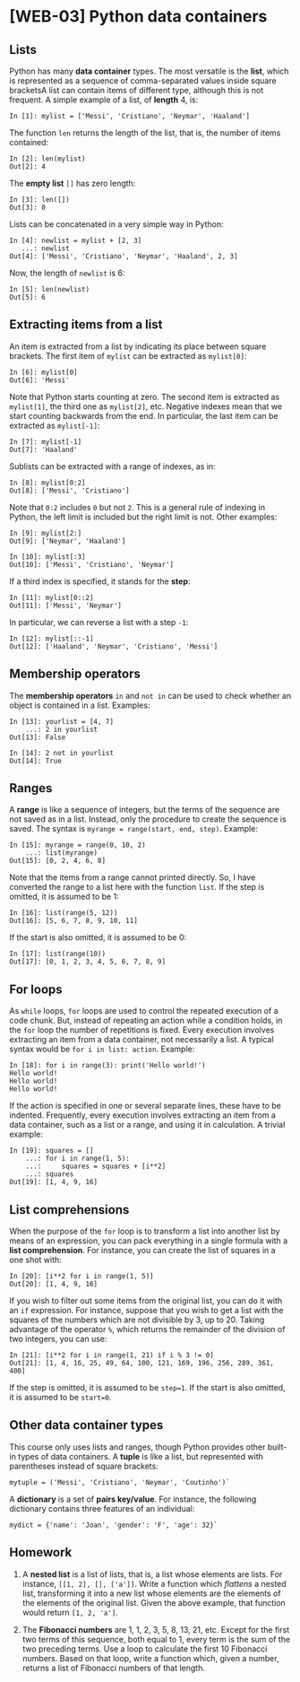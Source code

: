 # [WEB-03] Python data containers

## Lists

Python has many **data container** types. The most versatile is the **list**, which is represented as a sequence of comma-separated values inside square bracketsA list can contain items of different type, although this is not frequent. A simple example of a list, of **length** 4, is:

```
In [1]: mylist = ['Messi', 'Cristiano', 'Neymar', 'Haaland']
```

The function `len` returns the length of the list, that is, the number of items contained:

```
In [2]: len(mylist)
Out[2]: 4
```

The **empty list** `[]` has zero length:

```
In [3]: len([])
Out[3]: 0
```

Lists can be concatenated in a very simple way in Python:

```
In [4]: newlist = mylist + [2, 3]
   ...: newlist
Out[4]: ['Messi', 'Cristiano', 'Neymar', 'Haaland', 2, 3]
```

Now, the length of `newlist` is 6:

```
In [5]: len(newlist)
Out[5]: 6
```

## Extracting items from a list

An item is extracted from a list by indicating its place between square brackets. The first item of `mylist` can be extracted as `mylist[0]`:

```
In [6]: mylist[0]
Out[6]: 'Messi'
```

Note that Python starts counting at zero. The second item is extracted as `mylist[1]`, the third one as `mylist[2]`, etc. Negative indexes mean that we start counting backwards from the end. In particular, the last item can be extracted as `mylist[-1]`:

```
In [7]: mylist[-1]
Out[7]: 'Haaland'
```

Sublists can be extracted with a range of indexes, as in:

```
In [8]: mylist[0:2]
Out[8]: ['Messi', 'Cristiano']
```

Note that `0:2` includes `0` but not `2`. This is a general rule of indexing in Python, the left limit is included but the right limit is not. Other examples:

```
In [9]: mylist[2:]
Out[9]: ['Neymar', 'Haaland']
```

```
In [10]: mylist[:3]
Out[10]: ['Messi', 'Cristiano', 'Neymar']
```

If a third index is specified, it stands for the **step**:

```
In [11]: mylist[0::2]
Out[11]: ['Messi', 'Neymar']
```

In particular, we can reverse a list with a step `-1`:

```
In [12]: mylist[::-1]
Out[12]: ['Haaland', 'Neymar', 'Cristiano', 'Messi']
```

## Membership operators

The **membership operators** `in` and `not in` can be used to check whether an object is contained in a list. Examples:

```
In [13]: yourlist = [4, 7]
    ...: 2 in yourlist
Out[13]: False
```

```
In [14]: 2 not in yourlist
Out[14]: True
```

## Ranges

A **range** is like a sequence of integers, but the terms of the sequence are not saved as in a list. Instead, only the procedure to create the sequence is saved. The syntax is `myrange = range(start, end, step)`. Example:

```
In [15]: myrange = range(0, 10, 2)
    ...: list(myrange)
Out[15]: [0, 2, 4, 6, 8]
```

Note that the items from a range cannot printed directly. So, I have converted the range to a list here with the function `list`. If the step is omitted, it is assumed to be 1:

```
In [16]: list(range(5, 12))
Out[16]: [5, 6, 7, 8, 9, 10, 11]
```

If the start is also omitted, it is assumed to be 0:

```
In [17]: list(range(10))
Out[17]: [0, 1, 2, 3, 4, 5, 6, 7, 8, 9]
```

## For loops

As `while` loops, `for` loops are used to control the repeated execution of a code chunk. But, instead of repeating an action while a condition holds, in the `for` loop the number of repetitions is fixed. Every execution involves extracting an item from a data container, not necessarily a list. A typical syntax would be `for i in list: action`. Example:

```
In [18]: for i in range(3): print('Hello world!')
Hello world!
Hello world!
Hello world!
```

If the action is specified in one or several separate lines, these have to be indented. Frequently, every execution involves extracting an item from a data container, such as a list or a range, and using it in calculation. A trivial example:

```
In [19]: squares = []
    ...: for i in range(1, 5):
    ...:     squares = squares + [i**2]
    ...: squares
Out[19]: [1, 4, 9, 16]
```

## List comprehensions

When the purpose of the `for` loop is to transform a list into another list by means of an expression, you can pack everything in a single formula with a **list comprehension**. For instance, you can create the list of squares in a one shot with:

```{r eval=FALSE}
In [20]: [i**2 for i in range(1, 5)]
Out[20]: [1, 4, 9, 16]

```

If you wish to filter out some items from the original list, you can do it with an `if` expression. For instance, suppose that you wish to get a list with the squares of the numbers which are not divisible by 3, up to 20. Taking advantage of the operator `%`, which returns the remainder of the division of two integers, you can use:

```{r eval=FALSE}
In [21]: [i**2 for i in range(1, 21) if i % 3 != 0]
Out[21]: [1, 4, 16, 25, 49, 64, 100, 121, 169, 196, 256, 289, 361, 400]
```

If the step is omitted, it is assumed to be `step=1`. If the start is also omitted, it is assumed to be `start=0`.

## Other data container types

This course only uses lists and ranges, though Python provides other built-in types of data containers. A **tuple** is like a list, but represented with parentheses instead of square brackets:

```
mytuple = ('Messi', 'Cristiano', 'Neymar', 'Coutinho')`
```

A **dictionary** is a set of **pairs key/value**. For instance, the following dictionary contains three features of an individual:

```
mydict = {'name': 'Joan', 'gender': 'F', 'age': 32}`
```

## Homework

1. A **nested list** is a list of lists, that is, a list whose elements are lists. For instance, `[[1, 2], [], ['a']]`. Write a function which *flattens* a nested list, transforming it into a new list whose elements are the elements of the elements of the original list. Given the above example, that function would return `[1, 2, 'a']`.

2. The **Fibonacci numbers** are 1, 1, 2, 3, 5, 8, 13, 21, etc. Except for the first two terms of this sequence, both equal to 1, every term is the sum of the two preceding terms. Use a loop to calculate the first 10 Fibonacci numbers. Based on that loop, write a function which, given a number, returns a list of Fibonacci numbers of that length.
